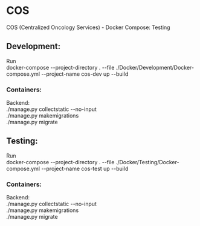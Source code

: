 # COS
COS (Centralized Oncology Services) - Docker Compose: Testing

## Development:
Run <br />
docker-compose --project-directory . --file ./Docker/Development/Docker-compose.yml --project-name cos-dev up --build
### Containers:
Backend: <br />
./manage.py collectstatic --no-input <br />
./manage.py makemigrations <br />
./manage.py migrate <br />


## Testing:
Run <br />
docker-compose --project-directory . --file ./Docker/Testing/Docker-compose.yml --project-name cos-test up --build
### Containers:
Backend: <br />
./manage.py collectstatic --no-input <br />
./manage.py makemigrations <br />
./manage.py migrate <br />
